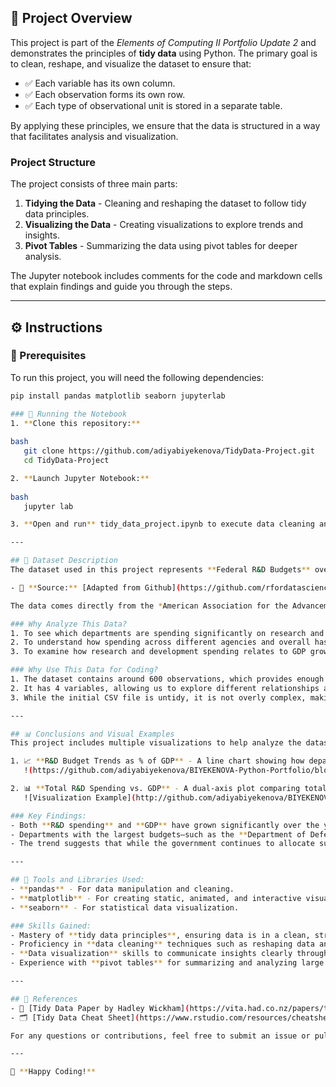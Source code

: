 ## 📝 Project Overview
This project is part of the *Elements of Computing II Portfolio Update 2* and demonstrates the principles of **tidy data** using Python. The primary goal is to clean, reshape, and visualize the dataset to ensure that:
- ✅ Each variable has its own column.
- ✅ Each observation forms its own row.
- ✅ Each type of observational unit is stored in a separate table.

By applying these principles, we ensure that the data is structured in a way that facilitates analysis and visualization.

### Project Structure
The project consists of three main parts:
1. **Tidying the Data** - Cleaning and reshaping the dataset to follow tidy data principles.
2. **Visualizing the Data** - Creating visualizations to explore trends and insights.
3. **Pivot Tables** - Summarizing the data using pivot tables for deeper analysis.

The Jupyter notebook includes comments for the code and markdown cells that explain findings and guide you through the steps.

---

## ⚙️ Instructions

### 📌 Prerequisites
To run this project, you will need the following dependencies:
```bash
pip install pandas matplotlib seaborn jupyterlab

### 🚀 Running the Notebook
1. **Clone this repository:**
   
bash
   git clone https://github.com/adiyabiyekenova/TidyData-Project.git
   cd TidyData-Project

2. **Launch Jupyter Notebook:**
   
bash
   jupyter lab

3. **Open and run** tidy_data_project.ipynb to execute data cleaning and visualizations.

---

## 📂 Dataset Description
The dataset used in this project represents **Federal R&D Budgets** over multiple years and their relationship with GDP.

- 📌 **Source:** [Adapted from Github](https://github.com/rfordatascience/tidytuesday/tree/main/data/2019/2019-02-12)

The data comes directly from the *American Association for the Advancement of Science Historical Trends*. It tracks spending on research and development by each governmental agency from 1976 to 2017, along with corresponding GDP figures.

### Why Analyze This Data?
1. To see which departments are spending significantly on research and development.
2. To understand how spending across different agencies and overall has changed over time.
3. To examine how research and development spending relates to GDP growth, and whether the government has increased or decreased spending on R&D relative to the economy.

### Why Use This Data for Coding?
1. The dataset contains around 600 observations, which provides enough variety for interesting insights but is still manageable for analysis.
2. It has 4 variables, allowing us to explore different relationships and trends with a single dataset.
3. While the initial CSV file is untidy, it is not overly complex, making it an ideal candidate for cleaning and reshaping exercises.

---

## 📊 Conclusions and Visual Examples
This project includes multiple visualizations to help analyze the dataset:

1. 📈 **R&D Budget Trends as % of GDP** - A line chart showing how department-wise budgets compare to GDP over time.
   !(https://github.com/adiyabiyekenova/BIYEKENOVA-Python-Portfolio/blob/main/TidyData-Project/visualization1.png)

2. 📊 **Total R&D Spending vs. GDP** - A dual-axis plot comparing total R&D spending with GDP growth.
   ![Visualization Example](http://github.com/adiyabiyekenova/BIYEKENOVA-Python-Portfolio/blob/main/TidyData-Project/visualization2.png)

### Key Findings:
- Both **R&D spending** and **GDP** have grown significantly over the years, but GDP has grown at a much larger pace than R&D spending.
- Departments with the largest budgets—such as the **Department of Defense (DOD)**, **Department of Energy (DOE)**, **NASA (National Aeronautics and Space Administration)**, **Department of Health and Human Services (HHS)**, and **National Institutes of Health (NIH)**—stand out due to their consistently high spending levels.
- The trend suggests that while the government continues to allocate substantial funds to R&D, the relative share of R&D spending in the overall economy has decreased.

---

## 🔧 Tools and Libraries Used:
- **pandas** - For data manipulation and cleaning.
- **matplotlib** - For creating static, animated, and interactive visualizations.
- **seaborn** - For statistical data visualization.

### Skills Gained:
- Mastery of **tidy data principles**, ensuring data is in a clean, structured format for analysis.
- Proficiency in **data cleaning** techniques such as reshaping data and handling missing values.
- **Data visualization** skills to communicate insights clearly through charts and graphs.
- Experience with **pivot tables** for summarizing and analyzing large datasets.

---

## 🔗 References
- 📄 [Tidy Data Paper by Hadley Wickham](https://vita.had.co.nz/papers/tidy-data.pdf)
- 🗂 [Tidy Data Cheat Sheet](https://www.rstudio.com/resources/cheatsheets/)

For any questions or contributions, feel free to submit an issue or pull request!

---

🚀 **Happy Coding!**
